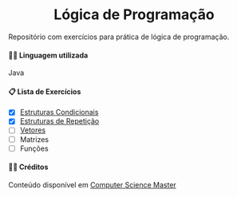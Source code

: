 <h1 align="center">Lógica de Programação</h1>

<p>Repositório com exercícios para prática de lógica de programação.</p>

<h4>🐱‍💻 Linguagem utilizada</h4>
<p>Java</p> 

<h4>📋 Lista de Exercícios</h4>

- [x] <a href="https://github.com/Joice-Simao/Exercicios/tree/main/src/condicional">Estruturas Condicionais</a>
- [x] <a href="https://github.com/Joice-Simao/Exercicios/tree/main/src/estruturaRepeticao">Estruturas de Repetição</a>
- [ ] <a href="https://github.com/Joice-Simao/Exercicios/tree/main/src/vetores">Vetores</a>
- [ ] Matrizes
- [ ] Funções

<h4>🤝🏽 Créditos</h4>
<p>Conteúdo disponível em <a href="https://www.computersciencemaster.com.br/exercicios-de-logica-de-programacao/">Computer Science Master</a></p>

